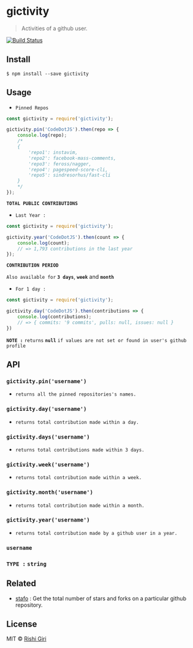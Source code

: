 # gictivity

> Activities of a github user.

[![Build Status](https://travis-ci.org/CodeDotJS/gictivity.svg?branch=master)](https://travis-ci.org/CodeDotJS/gictivity)

## Install

```
$ npm install --save gictivity
```

## Usage

- `Pinned Repos`

```js
const gictivity = require('gictivity');

gictivity.pin('CodeDotJS').then(repo => {
	console.log(repo);
	/*
	{
		'repo1': instavim,
		'repo2': facebook-mass-comments,
		'repo3': feross/nagger,
		'repo4': pagespeed-score-cli,
		'repo5': sindresorhus/fast-cli
	}
	*/
});
```

__```TOTAL PUBLIC CONTRIBUTIONS```__

- `Last Year :`

```js
const gictivity = require('gictivity');

gictivity.year('CodeDotJS').then(count => {
	console.log(count);
	// => 1,793 contributions in the last year
});
```

__```CONTRIBUTION PERIOD```__

`Also available for` __`3 days`__, __`week`__ and __`month`__

- `For 1 day :`

```js
const gictivity = require('gictivity');

gictivity.day('CodeDotJS').then(contributions => {
	console.log(contributions);
	// => { commits: '9 commits', pulls: null, issues: null }
})
```

__```NOTE :```__ `returns` __```null```__ `if values are not set or found in user's github profile`

## API

### __```gictivity.pin('username')```__

- `returns all the pinned repositories's names.`

### __```gictivity.day('username')```__

- `returns total contribution made within a day.`

### __```gictivity.days('username')```__

- `returns total contributions made within 3 days.`

### __```gictivity.week('username')```__

- `returns total contribution made within a week.`

### __```gictivity.month('username')```__

- `returns total contribution made within a month.`

### __```gictivity.year('username')```__

- `returns total contribution made by a github user in a year.`

### __```username```__

### __```TYPE :```__ __```string```__

## Related

- [stafo](https://github.com/CodeDotJS/stafo) : Get the total number of stars and forks on a particular github repository.

## License

MIT &copy; [Rishi Giri](http://rishigiri.com)
